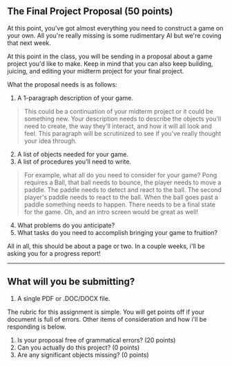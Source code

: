 ## The Final Project Proposal (50 points)
At this point, you've got almost everything you need to construct a game on your own. All you're really missing is some rudimentary AI but we're coving that next week. 

At this point in the class, you will be sending in a proposal about a game project you'd like to make. Keep in mind that you can also keep building, juicing, and editing your midterm project for your final project. 

What the proposal needs is as follows: 

1. A 1-paragraph description of your game. 
>This could be a continuation of your midterm project or it could be something new. Your description needs to describe the objects you'll need to create, the way they'll interact, and how it will all look and feel. This paragraph will be scrutinized to see if you've really thought your idea through. 

2. A list of objects needed for your game. 
3. A list of procedures you'll need to write. 
>For example, what all do you need to consider for your game? Pong requires a Ball, that ball needs to bounce, the player needs to move a paddle. The paddle needs to detect and react to the ball. The second player's paddle needs to react to the ball. When the ball goes past a paddle something needs to happen. There needs to be a final state for the game. Oh, and an intro screen would be great as well!

4. What problems do you anticipate?
5. What tasks do you need to accomplish bringing your game to fruition?

All in all, this should be about a page or two. In a couple weeks, i'll be asking you for a progress report!

_____

## What will you be submitting?

1. A single PDF or .DOC/DOCX file. 

The rubric for this assignment is simple. You will get points off if your document is full of errors. Other items of consideration and how i'll be responding is below. 

1. Is your proposal free of grammatical errors? (20 points)
1. Can you actually do this project? (0 points)
1. Are any significant objects missing? (0 points)